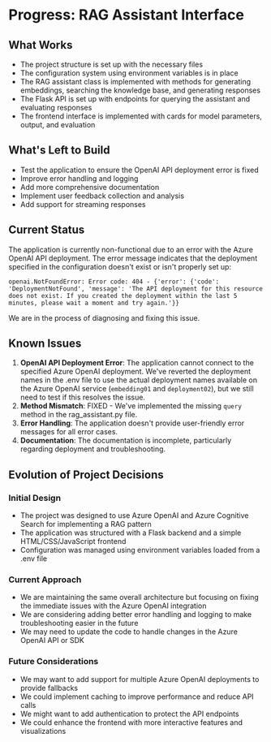 # Progress: RAG Assistant Interface

## What Works
- The project structure is set up with the necessary files
- The configuration system using environment variables is in place
- The RAG assistant class is implemented with methods for generating embeddings, searching the knowledge base, and generating responses
- The Flask API is set up with endpoints for querying the assistant and evaluating responses
- The frontend interface is implemented with cards for model parameters, output, and evaluation

## What's Left to Build
- Test the application to ensure the OpenAI API deployment error is fixed
- Improve error handling and logging
- Add more comprehensive documentation
- Implement user feedback collection and analysis
- Add support for streaming responses

## Current Status
The application is currently non-functional due to an error with the Azure OpenAI API deployment. The error message indicates that the deployment specified in the configuration doesn't exist or isn't properly set up:

```
openai.NotFoundError: Error code: 404 - {'error': {'code': 'DeploymentNotFound', 'message': 'The API deployment for this resource does not exist. If you created the deployment within the last 5 minutes, please wait a moment and try again.'}}
```

We are in the process of diagnosing and fixing this issue.

## Known Issues
1. **OpenAI API Deployment Error**: The application cannot connect to the specified Azure OpenAI deployment. We've reverted the deployment names in the .env file to use the actual deployment names available on the Azure OpenAI service (`embedding01` and `deployment02`), but we still need to test if this resolves the issue.
2. **Method Mismatch**: FIXED - We've implemented the missing `query` method in the rag_assistant.py file.
3. **Error Handling**: The application doesn't provide user-friendly error messages for all error cases.
4. **Documentation**: The documentation is incomplete, particularly regarding deployment and troubleshooting.

## Evolution of Project Decisions

### Initial Design
- The project was designed to use Azure OpenAI and Azure Cognitive Search for implementing a RAG pattern
- The application was structured with a Flask backend and a simple HTML/CSS/JavaScript frontend
- Configuration was managed using environment variables loaded from a .env file

### Current Approach
- We are maintaining the same overall architecture but focusing on fixing the immediate issues with the Azure OpenAI integration
- We are considering adding better error handling and logging to make troubleshooting easier in the future
- We may need to update the code to handle changes in the Azure OpenAI API or SDK

### Future Considerations
- We may want to add support for multiple Azure OpenAI deployments to provide fallbacks
- We could implement caching to improve performance and reduce API calls
- We might want to add authentication to protect the API endpoints
- We could enhance the frontend with more interactive features and visualizations
